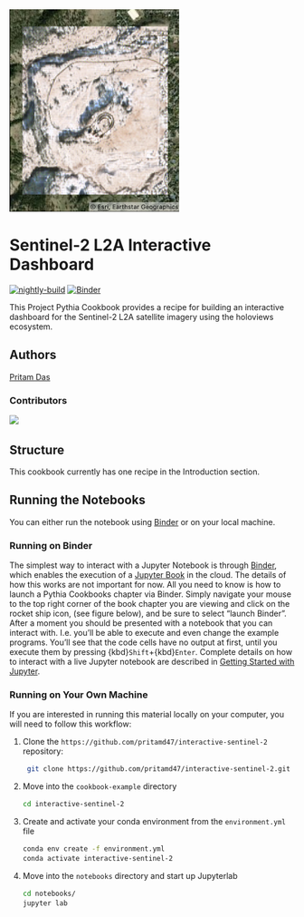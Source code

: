 <img src="thumbnail.png" alt="thumbnail" width="300"/>

# Sentinel-2 L2A Interactive Dashboard

[![nightly-build](https://github.com/pritamd47/interactive-sentinel-2/actions/workflows/nightly-build.yaml/badge.svg)](https://github.com/pritamd47/interactive-sentinel-2/actions/workflows/nightly-build.yaml)
[![Binder](https://binder.projectpythia.org/badge_logo.svg)](https://binder.projectpythia.org/v2/gh/pritamd47/interactive-sentinel-2/main?labpath=notebooks)

This Project Pythia Cookbook provides a recipe for building an interactive dashboard for the Sentinel-2 L2A satellite imagery using the holoviews ecosystem.

## Authors

[Pritam Das](@pritamd47)

### Contributors

<a href="https://github.com/ProjectPythia/interactive-sentinel-2-cookbook/graphs/contributors">
  <img src="https://contrib.rocks/image?repo=ProjectPythia/interactive-sentinel-2-cookbook" />
</a>

## Structure

This cookbook currently has one recipe in the Introduction section.

## Running the Notebooks

You can either run the notebook using [Binder](https://binder.projectpythia.org/) or on your local machine.

### Running on Binder

The simplest way to interact with a Jupyter Notebook is through
[Binder](https://binder.projectpythia.org/), which enables the execution of a
[Jupyter Book](https://jupyterbook.org) in the cloud. The details of how this works are not
important for now. All you need to know is how to launch a Pythia
Cookbooks chapter via Binder. Simply navigate your mouse to
the top right corner of the book chapter you are viewing and click
on the rocket ship icon, (see figure below), and be sure to select
“launch Binder”. After a moment you should be presented with a
notebook that you can interact with. I.e. you’ll be able to execute
and even change the example programs. You’ll see that the code cells
have no output at first, until you execute them by pressing
{kbd}`Shift`\+{kbd}`Enter`. Complete details on how to interact with
a live Jupyter notebook are described in [Getting Started with
Jupyter](https://foundations.projectpythia.org/foundations/getting-started-jupyter.html).

### Running on Your Own Machine

If you are interested in running this material locally on your computer, you will need to follow this workflow:


1. Clone the `https://github.com/pritamd47/interactive-sentinel-2` repository:

   ```bash
    git clone https://github.com/pritamd47/interactive-sentinel-2.git
   ```

1. Move into the `cookbook-example` directory
   ```bash
   cd interactive-sentinel-2
   ```
1. Create and activate your conda environment from the `environment.yml` file
   ```bash
   conda env create -f environment.yml
   conda activate interactive-sentinel-2
   ```
1. Move into the `notebooks` directory and start up Jupyterlab
   ```bash
   cd notebooks/
   jupyter lab
   ```
